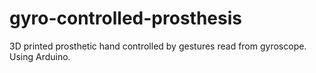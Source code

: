 # gyro-controlled-prosthesis
 3D printed prosthetic hand controlled by gestures read from gyroscope. Using Arduino.
